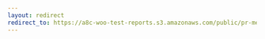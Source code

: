 ```yaml
---
layout: redirect
redirect_to: https://a8c-woo-test-reports.s3.amazonaws.com/public/pr-merge/44504/e2e/index.html
---
```

